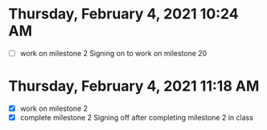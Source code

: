 # Thursday, February  4, 2021 10:24 AM
- [ ] work on milestone 2
Signing on to work on milestone 20
# Thursday, February  4, 2021 11:18 AM
- [x] work on milestone 2
- [x] complete milestone 2
Signing off after completing milestone 2 in class